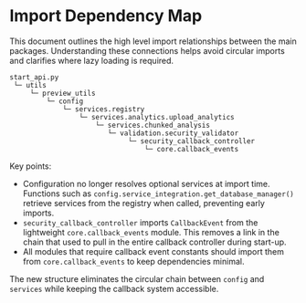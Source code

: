 # Import Dependency Map

This document outlines the high level import relationships between the main
packages.  Understanding these connections helps avoid circular imports and
clarifies where lazy loading is required.

```
start_api.py
 └─ utils
     └─ preview_utils
         └─ config
             └─ services.registry
                 └─ services.analytics.upload_analytics
                     └─ services.chunked_analysis
                        └─ validation.security_validator
                             └─ security_callback_controller
                                 └─ core.callback_events
```

Key points:

* Configuration no longer resolves optional services at import time.  Functions
  such as `config.service_integration.get_database_manager()` retrieve services
  from the registry when called, preventing early imports.
* `security_callback_controller` imports `CallbackEvent` from the lightweight
  `core.callback_events` module.  This removes a link in the chain that used to
  pull in the entire callback controller during start-up.
* All modules that require callback event constants should import them from
  `core.callback_events` to keep dependencies minimal.

The new structure eliminates the circular chain between `config` and
`services` while keeping the callback system accessible.
